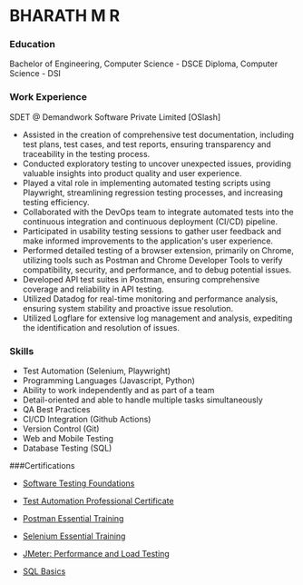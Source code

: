 # BHARATH M R

### Education
Bachelor of Engineering, Computer Science - DSCE
Diploma, Computer Science - DSI

### Work Experience
SDET @ Demandwork Software Private Limited [OSlash]

- Assisted in the creation of comprehensive test documentation,
including test plans, test cases, and test reports, ensuring
transparency and traceability in the testing process.
- Conducted exploratory testing to uncover unexpected issues,
providing valuable insights into product quality and user
experience.
- Played a vital role in implementing automated testing scripts
using Playwright, streamlining regression testing processes, and
increasing testing efficiency.
- Collaborated with the DevOps team to integrate automated
tests into the continuous integration and continuous
deployment (CI/CD) pipeline.
- Participated in usability testing sessions to gather user feedback
and make informed improvements to the application's user
experience.
- Performed detailed testing of a browser extension, primarily on
Chrome, utilizing tools such as Postman and Chrome Developer
Tools to verify compatibility, security, and performance, and to
debug potential issues.
- Developed API test suites in Postman, ensuring comprehensive
coverage and reliability in API testing.
- Utilized Datadog for real-time monitoring and performance
analysis, ensuring system stability and proactive issue
resolution.
- Utilized Logflare for extensive log management and analysis,
expediting the identification and resolution of issues.

### Skills
- Test Automation (Selenium, Playwright)
- Programming Languages (Javascript,
Python)
- Ability to work independently and as part
of a team
- Detail-oriented and able to handle
multiple tasks simultaneously
- QA Best Practices
- CI/CD Integration (Github Actions)
- Version Control (Git)
- Web and Mobile Testing
- Database Testing (SQL)

###Certifications

- <a href="https://www.linkedin.com/learning/certificates/aa090c41c2fcd975171c1172f24facd30604ef61b67c4bbce71a3036c10596d6">Software Testing Foundations</a>

- <a href="https://www.linkedin.com/learning/certificates/61ae36be5759e597965c71850d69db7acec26b83596c2e6770ab463df766bb54">Test Automation Professional Certificate</a>

- <a href="https://www.linkedin.com/learning/certificates/791d1afa027fafa21339f4eb1650ec12dc99db56483c1ed9dff7f9d9277d4820">Postman Essential Training</a>

- <a href="https://www.linkedin.com/learning/certificates/4a860bfb689d8b77e76bc88d35d9ccdaaabf0aa9aeb76fb61c6a7eec8b8be1a1">Selenium Essential Training</a>

- <a href="https://www.linkedin.com/learning/certificates/0cf2b240bf617b9045371e7bd338cf7ad3336af1873bf63d1a646b842f9f8968">JMeter: Performance and Load Testing</a>

- <a href="https://www.hackerrank.com/certificates/afd088e51b8e">SQL Basics</a>






